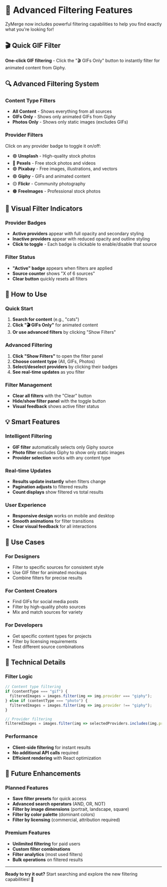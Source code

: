 # 🎯 Advanced Filtering Features

ZyMerge now includes powerful filtering capabilities to help you find exactly what you're looking for!

## 🎬 Quick GIF Filter

**One-click GIF filtering** - Click the "🎬 GIFs Only" button to instantly filter for animated content from Giphy.

## 🔍 Advanced Filtering System

### **Content Type Filters**
- **All Content** - Shows everything from all sources
- **GIFs Only** - Shows only animated GIFs from Giphy
- **Photos Only** - Shows only static images (excludes GIFs)

### **Provider Filters**
Click on any provider badge to toggle it on/off:
- 🟢 **Unsplash** - High-quality stock photos
- 🔵 **Pexels** - Free stock photos and videos
- 🟣 **Pixabay** - Free images, illustrations, and vectors
- 🟣 **Giphy** - GIFs and animated content
- 🟡 **Flickr** - Community photography
- 🟠 **FreeImages** - Professional stock photos

## 🎨 Visual Filter Indicators

### **Provider Badges**
- **Active providers** appear with full opacity and secondary styling
- **Inactive providers** appear with reduced opacity and outline styling
- **Click to toggle** - Each badge is clickable to enable/disable that source

### **Filter Status**
- **"Active" badge** appears when filters are applied
- **Source counter** shows "X of 6 sources"
- **Clear button** quickly resets all filters

## 🚀 How to Use

### **Quick Start**
1. **Search for content** (e.g., "cats")
2. **Click "🎬 GIFs Only"** for animated content
3. **Or use advanced filters** by clicking "Show Filters"

### **Advanced Filtering**
1. **Click "Show Filters"** to open the filter panel
2. **Choose content type** (All, GIFs, Photos)
3. **Select/deselect providers** by clicking their badges
4. **See real-time updates** as you filter

### **Filter Management**
- **Clear all filters** with the "Clear" button
- **Hide/show filter panel** with the toggle button
- **Visual feedback** shows active filter status

## 💡 Smart Features

### **Intelligent Filtering**
- **GIF filter** automatically selects only Giphy source
- **Photo filter** excludes Giphy to show only static images
- **Provider selection** works with any content type

### **Real-time Updates**
- **Results update instantly** when filters change
- **Pagination adjusts** to filtered results
- **Count displays** show filtered vs total results

### **User Experience**
- **Responsive design** works on mobile and desktop
- **Smooth animations** for filter transitions
- **Clear visual feedback** for all interactions

## 🎯 Use Cases

### **For Designers**
- Filter to specific sources for consistent style
- Use GIF filter for animated mockups
- Combine filters for precise results

### **For Content Creators**
- Find GIFs for social media posts
- Filter by high-quality photo sources
- Mix and match sources for variety

### **For Developers**
- Get specific content types for projects
- Filter by licensing requirements
- Test different source combinations

## 🔧 Technical Details

### **Filter Logic**
```typescript
// Content type filtering
if (contentType === "gif") {
  filteredImages = images.filter(img => img.provider === "giphy");
} else if (contentType === "photo") {
  filteredImages = images.filter(img => img.provider !== "giphy");
}

// Provider filtering
filteredImages = images.filter(img => selectedProviders.includes(img.provider));
```

### **Performance**
- **Client-side filtering** for instant results
- **No additional API calls** required
- **Efficient rendering** with React optimization

## 🚀 Future Enhancements

### **Planned Features**
- **Save filter presets** for quick access
- **Advanced search operators** (AND, OR, NOT)
- **Filter by image dimensions** (portrait, landscape, square)
- **Filter by color palette** (dominant colors)
- **Filter by licensing** (commercial, attribution required)

### **Premium Features**
- **Unlimited filtering** for paid users
- **Custom filter combinations**
- **Filter analytics** (most used filters)
- **Bulk operations** on filtered results

---

**Ready to try it out?** Start searching and explore the new filtering capabilities! 🎉